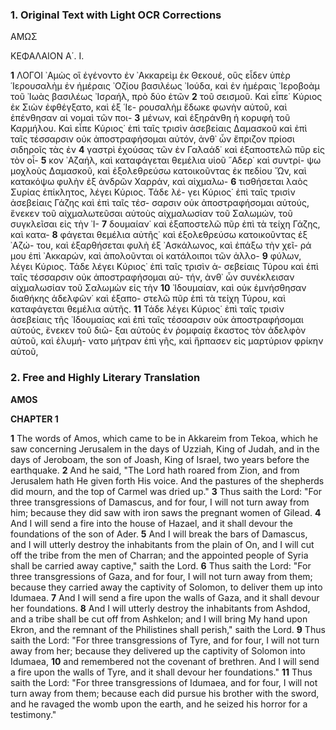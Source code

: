 ### 1. Original Text with Light OCR Corrections

ΑΜΩΣ

ΚΕΦΑΛΑΙΟΝ Α΄. Ι.

**1** ΛΟΓΟΙ ᾿Αμὼς οἳ ἐγένοντο ἐν ᾿Ακκαρεὶμ ἐκ Θεκουέ, οὓς εἶδεν
ὑπὲρ ῾Ιερουσαλὴμ ἐν ἡμέραις ᾿Οζίου βασιλέως ᾿Ιούδα, καὶ ἐν
ἡμέραις ᾿Ιεροβοὰμ τοῦ ᾿Ιωὰς βασιλέως ᾿Ισραήλ, πρὸ δύο ἐτῶν
**2** τοῦ σεισμοῦ. Καὶ εἶπε˙ Κύριος ἐκ Σιὼν ἐφθέγξατο, καὶ ἐξ ῾Ιε-
ρουσαλὴμ ἔδωκε φωνὴν αὐτοῦ, καὶ ἐπένθησαν αἱ νομαὶ τῶν ποι-
**3** μένων, καὶ ἐξηράνθη ἡ κορυφὴ τοῦ Καρμήλου. Καὶ εἶπε Κύριος˙
ἐπὶ ταῖς τρισὶν ἀσεβείαις Δαμασκοῦ καὶ ἐπὶ ταῖς τέσσαρσιν οὐκ
ἀποστραφήσομαι αὐτόν, ἀνθ᾿ ὧν ἔπριζον πρίοσι σιδηροῖς τὰς ἐν
**4** γαστρὶ ἐχούσας τῶν ἐν Γαλαάδ˙ καὶ ἐξαποστελῶ πῦρ εἰς τὸν οἶ-
**5** κον ᾿Αζαήλ, καὶ καταφάγεται θεμέλια υἱοῦ ῎Αδερ˙ καὶ συντρί-
ψω μοχλοὺς Δαμασκοῦ, καὶ ἐξολεθρεύσω κατοικοῦντας ἐκ πεδίου
Ὤν, καὶ κατακόψω φυλὴν ἐξ ἀνδρῶν Χαρράν, καὶ αἰχμαλω-
**6** τισθήσεται λαὸς Συρίας ἐπίκλητος, λέγει Κύριος. Τάδε λέ-
γει Κύριος˙ ἐπὶ ταῖς τρισὶν ἀσεβείαις Γάζης καὶ ἐπὶ ταῖς τέσ-
σαρσιν οὐκ ἀποστραφήσομαι αὐτούς, ἕνεκεν τοῦ αἰχμαλωτεῦσαι
αὐτοὺς αἰχμαλωσίαν τοῦ Σαλωμών, τοῦ συγκλεῖσαι εἰς τὴν ᾿Ι-
**7** δουμαίαν˙ καὶ ἐξαποστελῶ πῦρ ἐπὶ τὰ τείχη Γάζης, καὶ κατα-
**8** φάγεται θεμέλια αὐτῆς˙ καὶ ἐξολεθρεύσω κατοικοῦντας ἐξ ᾿Αζώ-
του, καὶ ἐξαρθήσεται φυλὴ ἐξ ᾿Ασκάλωνος, καὶ ἐπάξω τὴν χεῖ-
ρά μου ἐπὶ ᾿Ακκαρών, καὶ ἀπολοῦνται οἱ κατάλοιποι τῶν ἀλλο-
**9** φύλων, λέγει Κύριος. Τάδε λέγει Κύριος˙ ἐπὶ ταῖς τρισὶν ἀ-
σεβείαις Τύρου καὶ ἐπὶ ταῖς τέσσαρσιν οὐκ ἀποστραφήσομαι αὐ-
τήν, ἀνθ᾿ ὧν συνέκλεισαν αἰχμαλωσίαν τοῦ Σαλωμὼν εἰς τὴν
**10** ᾿Ιδουμαίαν, καὶ οὐκ ἐμνήσθησαν διαθήκης ἀδελφῶν˙ καὶ ἐξαπο-
στελῶ πῦρ ἐπὶ τὰ τείχη Τύρου, καὶ καταφάγεται θεμέλια αὐτῆς.
**11** Τάδε λέγει Κύριος˙ ἐπὶ ταῖς τρισὶν ἀσεβείαις τῆς ᾿Ιδουμαίας καὶ
ἐπὶ ταῖς τέσσαρσιν οὐκ ἀποστραφήσομαι αὐτούς, ἕνεκεν τοῦ διῶ-
ξαι αὐτοὺς ἐν ῥομφαίᾳ ἕκαστος τὸν ἀδελφὸν αὐτοῦ, καὶ ἐλυμή-
νατο μήτραν ἐπὶ γῆς, καὶ ἥρπασεν εἰς μαρτύριον φρίκην αὐτοῦ,

### 2. Free and Highly Literary Translation

**AMOS**

**CHAPTER 1**

**1** The words of Amos, which came to be in Akkareim from Tekoa, which he saw concerning Jerusalem in the days of Uzziah, King of Judah, and in the days of Jeroboam, the son of Joash, King of Israel, two years before the earthquake.
**2** And he said, "The Lord hath roared from Zion, and from Jerusalem hath He given forth His voice. And the pastures of the shepherds did mourn, and the top of Carmel was dried up."
**3** Thus saith the Lord: "For three transgressions of Damascus, and for four, I will not turn away from him; because they did saw with iron saws the pregnant women of Gilead.
**4** And I will send a fire into the house of Hazael, and it shall devour the foundations of the son of Ader.
**5** And I will break the bars of Damascus, and I will utterly destroy the inhabitants from the plain of On, and I will cut off the tribe from the men of Charran; and the appointed people of Syria shall be carried away captive," saith the Lord.
**6** Thus saith the Lord: "For three transgressions of Gaza, and for four, I will not turn away from them; because they carried away the captivity of Solomon, to deliver them up into Idumaea.
**7** And I will send a fire upon the walls of Gaza, and it shall devour her foundations.
**8** And I will utterly destroy the inhabitants from Ashdod, and a tribe shall be cut off from Ashkelon; and I will bring My hand upon Ekron, and the remnant of the Philistines shall perish," saith the Lord.
**9** Thus saith the Lord: "For three transgressions of Tyre, and for four, I will not turn away from her; because they delivered up the captivity of Solomon into Idumaea,
**10** and remembered not the covenant of brethren. And I will send a fire upon the walls of Tyre, and it shall devour her foundations."
**11** Thus saith the Lord: "For three transgressions of Idumaea, and for four, I will not turn away from them; because each did pursue his brother with the sword, and he ravaged the womb upon the earth, and he seized his horror for a testimony."